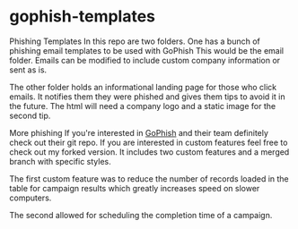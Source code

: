 # gophish-templates
Phishing Templates
In this repo are two folders. One has a bunch of phishing email templates to be used with GoPhish This would be the email folder. Emails can be modified to include custom company information or sent as is.

The other folder holds an informational landing page for those who click emails. It notifies them they were phished and gives them tips to avoid it in the future. The html will need a company logo and a static image for the second tip.

More phishing
If you're interested in <a href=https://github.com/gophish/gophish>GoPhish</a> and their team definitely check out their git repo. If you are interested in custom features feel free to check out my forked version. It includes two custom features and a merged branch with specific styles.

The first custom feature was to reduce the number of records loaded in the table for campaign results which greatly increases speed on slower computers.

The second allowed for scheduling the completion time of a campaign.
